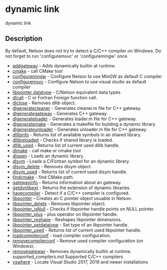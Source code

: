 # dynamic link

dynamic link

## Description

By default, Nelson does not try to detect a C/C++ compiler on Windows. Do not forget to run 'configuremsvc' or 'configuremingw' once.

- [addgateway](addgateway.md) - Adds dynamically builtin at runtime.
- [cmake](cmake.md) - call CMake tool
- [configuremingw](configuremingw.md) - Configure Nelson to use MinGW as default C compiler
- [configuremsvc](configuremsvc.md) - Configure Nelson to use visual studio as default compiler
- [libpointer datatype](C_datatype.md) - C/Nelson equivalent data types
- [dlcall](dlcall.md) - C or Fortran Foreign function call.
- [dlclose](dlclose.md) - Removes dllib object.
- [dlgeneratecleaner](dlgeneratecleaner.md) - Generates cleaner.m file for C++ gateway.
- [dlgenerategateway](dlgenerategateway.md) - Generates C++ gateway.
- [dlgenerateloader](dlgenerateloader.md) - Generates loader.m file for C++ gateway.
- [dlgeneratemake](dlgeneratemake.md) - Generates a makefile for building a dynamic library.
- [dlgenerateunloader](dlgenerateunloader.md) - Generates unloader.m file for C++ gateway.
- [dllibinfo](dllibinfo.md) - Returns list of available symbols in an shared library.
- [dllibisloaded](dllibisloaded.md) - Checks if shared library is loaded.
- [dllib_used](dllib_used.md) - Returns list of current used dllib handle.
- [dlmake](dlmake.md) - call make or nmake tool
- [dlopen](dlopen.md) - Loads an dynamic library.
- [dlsym](dlsym.md) - Loads a C/Fortran symbol for an dynamic library.
- [dlsym_delete](dlsym_delete.md) - Removes dlsym object.
- [dlsym_used](dlsym_used.md) - Returns list of current used dlsym handle.
- [findcmake](findcmake.md) - find CMake path.
- [gatewayinfo](gatewayinfo.md) - Returns information about an gateway.
- [getdynlibext](getdynlibext.md) - Returns the extension of dynamic libraries.
- [havecompiler](havecompiler.md) - Detect if a C/C++ compiler is configured.
- [libpointer](libpointer.md) - Creates an C pointer object usuable in Nelson.
- [libpointer_delete](libpointer_delete.md) - Removes libpointer object.
- [libpointer_isNull](libpointer_isNull.md) - Checks if libpointer handle points on NULL pointer.
- [libpointer_plus](libpointer_plus.md) - plus operator on libpointer handle.
- [libpointer_reshape](libpointer_reshape.md) - Reshapes libpointer dimensions.
- [libpointer_setdatatype](libpointer_setdatatype.md) - Set type of an libpointer handle.
- [libpointer_used](libpointer_used.md) - Returns list of current used libpointer handle.
- [loadcompilerconf](loadcompiler.md) - load compiler configuration.
- [removecompilerconf](removecompilerconf.md) - Remove used compiler configuration (on Windows).
- [removegateway](removegateway.md) - Removes dynamically builtin at runtime.
  supported_compilers.md Supported C/C++ compilers
- [vswhere](vswhere.md) - Locate Visual Studio 2017, 2019 and newer installations

